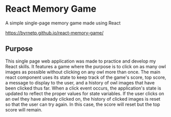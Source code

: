# React Memory Game

A simple single-page memory game made using React

https://byrnetp.github.io/react-memory-game/

## Purpose

This single page web application was made to practice and develop my React skills. It features a game where the purpose is to click on as many owl images as possible without clicking on any owl more than once. The main react component uses its state to keep track of the game's score, top score, a message to display to the user, and a history of owl images that have been clicked thus far. When a click event occurs, the application's state is updated to reflect the proper values for state variables. If the user clicks on an owl they have already clicked on, the history of clicked images is reset so that the user can try again. In this case, the score will reset but the top score will remain. 